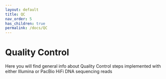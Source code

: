 ```yaml
---
layout: default
title: QC
nav_order: 5
has_children: true
permalink: /docs/QC
---
```


# Quality Control

Here you will find general info about Quality Control steps implemented with either Illumina or PacBio HiFi DNA sequencing reads
